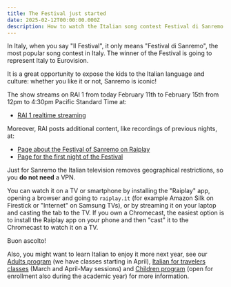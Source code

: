 ```yaml
---
title: The Festival just started
date: 2025-02-12T00:00:00.000Z
description: How to watch the Italian song contest Festival di Sanremo for free
---
```


In Italy, when you say "Il Festival", it only means "Festival di Sanremo", the most popular song contest in Italy. The winner of the Festival is going to represent Italy to Eurovision.

It is a great opportunity to expose the kids to the Italian language and culture: whether you like it or not, Sanremo is iconic!

The show streams on RAI 1 from today February 11th to February 15th from 12pm to 4:30pm Pacific Standard Time at:

* [RAI 1 realtime streaming](https://www.raiplay.it/dirette/rai1)

Moreover, RAI posts additional content, like recordings of previous nights, at:

* [Page about the Festival of Sanremo on Raiplay](https://www.rai.it/programmi/sanremo/)
* [Page for the first night of the Festival](https://www.raiplay.it/video/2025/02/Sanremo-2025-75-Festival-della-Canzone-Italiana-Prima-serata-del-11022025-d6cc68b8-c90a-4e0b-8bf9-88ce0de3ce69.html)

Just for Sanremo the Italian television removes geographical restrictions, so you **do not need** a VPN.

You can watch it on a TV or smartphone by installing the "Raiplay" app, opening a browser and going to `raiplay.it` (for example Amazon Silk on Firestick or "Internet" on Samsung TVs), or by streaming it on your laptop and casting the tab to the TV.
If you own a Chromecast, the easiest option is to install the Raiplay app on your phone and then "cast" it to the Chromecast to watch it on a TV.

Buon ascolto!

Also, you might want to learn Italian to enjoy it more next year, see our [Adults program](/adults) (we have classes starting in April), [Italian for travelers classes](/travelers) (March and April-May sessions) and [Children program](/classes) (open for enrollment also during the academic year) for more information.

